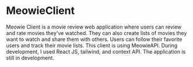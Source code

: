 # MeowieClient
Meowie Client is a movie review web application where users can review and rate movies they've watched. They can also create lists of movies they want to watch and share them with others. Users can follow their favorite users and track their movie lists.
This client is using MeowieAPI.
During development, I used React JS, tailwind, and context API. 
The application is still in development.
